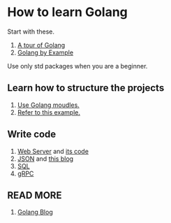 # How to learn Golang

Start with these.

1. [A tour of Golang](https://tour.golang.org/)
2. [Golang by Example](https://gobyexample.com)

Use only std packages when you are a beginner.

## Learn how to structure the projects

1. [Use Golang moudles.](https://blog.golang.org/using-go-modules)
2. [Refer to this example.](https://github.com/golang-standards/project-layout)

## Write code

1. [Web Server](https://golang.org/doc/articles/wiki/) and [its code](https://golang.org/doc/articles/wiki/final.go)
2. [JSON](https://www.google.com/search?&q=how+to+use+json+in+golang) and [this blog](http://polyglot.ninja/golang-json/)
3. [SQL](https://www.calhoun.io/connecting-to-a-postgresql-database-with-gos-database-sql-package/)
4. [gRPC](https://grpc.io/docs/quickstart/go/)

## READ MORE

1. [Golang Blog](https://blog.golang.org/)
